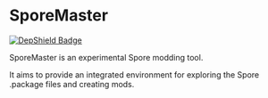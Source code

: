 SporeMaster
===========

[![DepShield Badge](https://depshield.sonatype.org/badges/dptetc/SporeMaster/depshield.svg)](https://depshield.github.io)

SporeMaster is an experimental Spore modding tool.

It aims to provide an integrated environment for exploring the Spore .package files and creating mods.
